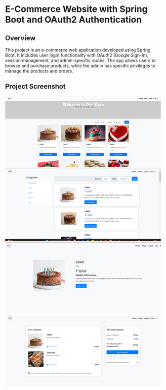 # E-Commerce Website with Spring Boot and OAuth2 Authentication
##  Overview
This project is an e-commerce web application developed using Spring Boot. 
It includes user login functionality with OAuth2 (Google Sign-In), session management, and admin-specific routes.
The app allows users to browse and purchase products, while the admin has specific privileges to manage the products and orders.

## Project Screenshot

![Screenshot](src/main/resources/static/Screenshots/1.png)
![Screenshot](src/main/resources/static/Screenshots/2.png)
![Screenshot](src/main/resources/static/Screenshots/3.png)
![Screenshot](src/main/resources/static/Screenshots/4.png)
